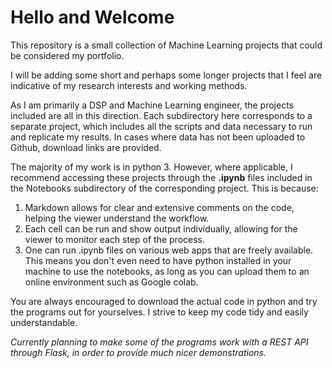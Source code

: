 # Hello and Welcome

This repository is a small collection of Machine Learning projects that could be considered my portfolio. 

I will be adding some short and perhaps some longer projects that I feel are indicative of my research interests and working methods.

As I am primarily a DSP and Machine Learning engineer, the projects included are all in this direction. Each subdirectory here corresponds to a separate project, which includes all the scripts and data necessary to run and replicate my results. In cases where data has not been uploaded to Github, download links are provided. 

The majority of my work is in python 3. However, where applicable, I recommend accessing these projects through the **.ipynb** files included in the Notebooks subdirectory of the corresponding project. This is because:

  1. Markdown allows for clear and extensive comments on the code, helping the viewer understand the workflow.
  2. Each cell can be run and show output individually, allowing for the viewer to monitor each step of the process.
  3. One can run .ipynb files on various web apps that are freely available. This means you don't even need to have python installed
     in your machine to use the notebooks, as long as you can upload them to an online environment such as Google colab.

You are always encouraged to download the actual code in python and try the programs out for yourselves. I strive to keep my code tidy and easily understandable. 

*Currently planning to make some of the programs work with a REST API through Flask, in order to provide much nicer demonstrations.*
